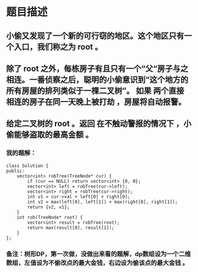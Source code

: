 # 题目描述
## 小偷又发现了一个新的可行窃的地区。这个地区只有一个入口，我们称之为 root 。
## 除了 root 之外，每栋房子有且只有一个“父“房子与之相连。一番侦察之后，聪明的小偷意识到“这个地方的所有房屋的排列类似于一棵二叉树”。 如果 两个直接相连的房子在同一天晚上被打劫 ，房屋将自动报警。
## 给定二叉树的 root 。返回 在不触动警报的情况下 ，小偷能够盗取的最高金额 。
### 我的题解：
```
class Solution {
public:
    vector<int> robTree(TreeNode* cur) {
        if (cur == NULL) return vector<int> {0, 0};
        vector<int> left = robTree(cur->left);
        vector<int> right = robTree(cur->right);
        int v1 = cur->val + left[0] + right[0];
        int v2 = max(left[0], left[1]) + max(right[0], right[1]);
        return {v2, v1};
    }
    int rob(TreeNode* root) {
        vector<int> result = robTree(root);
        return max(result[0], result[1]);
    }
};
```
### **备注**：树形DP，第一次做，没做出来看的题解，dp数组设为一个二维数组，左值设为不偷改点的最大金钱，右边设为偷该点的最大金钱 。